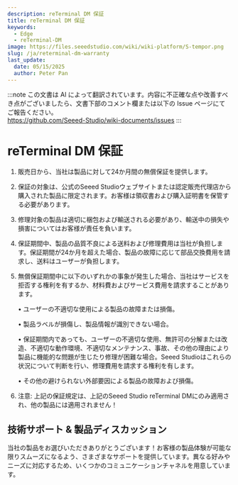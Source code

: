 ```yaml
---
description: reTerminal DM 保証
title: reTerminal DM 保証
keywords:
  - Edge
  - reTerminal-DM
image: https://files.seeedstudio.com/wiki/wiki-platform/S-tempor.png
slug: /ja/reterminal-dm-warranty
last_update:
  date: 05/15/2025
  author: Peter Pan
---
```

:::note
この文書は AI によって翻訳されています。内容に不正確な点や改善すべき点がございましたら、文書下部のコメント欄または以下の Issue ページにてご報告ください。  
https://github.com/Seeed-Studio/wiki-documents/issues
:::

# reTerminal DM 保証

1. 販売日から、当社は製品に対して24か月間の無償保証を提供します。
2. 保証の対象は、公式のSeeed Studioウェブサイトまたは認定販売代理店から購入された製品に限定されます。お客様は領収書および購入証明書を保管する必要があります。
3. 修理対象の製品は適切に梱包および輸送される必要があり、輸送中の損失や損害についてはお客様が責任を負います。
4. 保証期間中、製品の品質不良による送料および修理費用は当社が負担します。保証期間が24か月を超えた場合、製品の故障に応じて部品交換費用を請求し、送料はユーザーが負担します。
5. 無償保証期間中に以下のいずれかの事象が発生した場合、当社はサービスを拒否する権利を有するか、材料費およびサービス費用を請求することがあります。

    • ユーザーの不適切な使用による製品の故障または損傷。

    • 製品ラベルが損傷し、製品情報が識別できない場合。

    • 保証期間内であっても、ユーザーの不適切な使用、無許可の分解または改造、不適切な動作環境、不適切なメンテナンス、事故、その他の理由により製品に機能的な問題が生じたり修理が困難な場合。Seeed Studioはこれらの状況について判断を行い、修理費用を請求する権利を有します。

    • その他の避けられない外部要因による製品の故障および損傷。

6. 注意: 上記の保証規定は、上記のSeeed Studio reTerminal DMにのみ適用され、他の製品には適用されません！

## 技術サポート & 製品ディスカッション

当社の製品をお選びいただきありがとうございます！お客様の製品体験が可能な限りスムーズになるよう、さまざまなサポートを提供しています。異なる好みやニーズに対応するため、いくつかのコミュニケーションチャネルを用意しています。

<div class="button_tech_support_container">
<a href="https://forum.seeedstudio.com/" class="button_forum"></a> 
<a href="https://www.seeedstudio.com/contacts" class="button_email"></a>
</div>

<div class="button_tech_support_container">
<a href="https://discord.gg/eWkprNDMU7" class="button_discord"></a> 
<a href="https://github.com/Seeed-Studio/wiki-documents/discussions/69" class="button_discussion"></a>
</div>